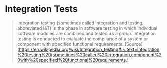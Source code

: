 # Integration Tests

> Integration testing (sometimes called integration and testing, abbreviated I&T) is the phase in software testing in which individual software modules are combined and tested as a group. Integration testing is conducted to evaluate the compliance of a system or component with specified functional requirements. [Source](https://en.wikipedia.org/wiki/Integration_testing#:~:text=Integration%20testing%20(sometimes%20called%20integration,component%20with%20specified%20functional%20requirements.)